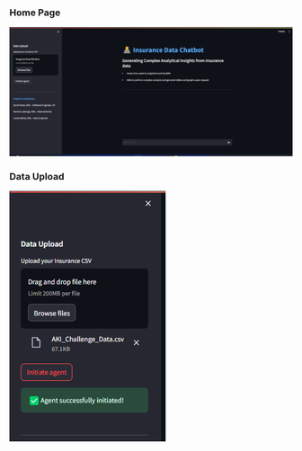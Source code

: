 ### Home Page
![Home](screenshots/Home.png)


### Data Upload


![data Upload](screenshots/DataUpload.png)